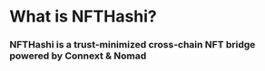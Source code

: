 # What is NFTHashi?

### NFTHashi is a trust-minimized cross-chain NFT bridge powered by Connext & Nomad
